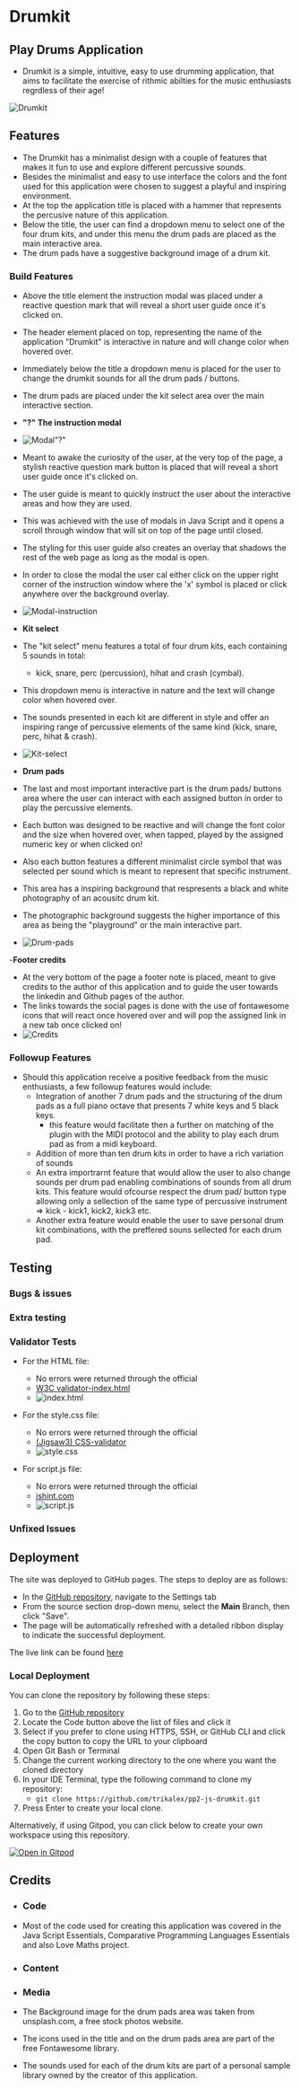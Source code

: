 # Drumkit 
## Play Drums Application
- Drumkit is a simple, intuitive, easy to use drumming application, 
that aims to facilitate the exercise of rithmic abilties for the music enthusiasts regrdless of their age! 

![Drumkit](assets/documentation/scaling/1440px%20drumkit.png)

## Features
- The Drumkit has a minimalist design with a couple of features that makes it fun to use and explore different percussive sounds. 
- Besides the minimalist and easy to use interface the colors and the font used for this application were chosen to suggest a playful and inspiring environment.
- At the top the application title is placed with a hammer that represents the percusive nature of this application.
- Below the title, the user can find a dropdown menu to select one of the four drum kits, and under this menu the drum pads are placed as the main interactive area. 
- The drum pads have a suggestive background image of a drum kit.

### Build Features
- Above the title element the instruction modal was placed under a reactive question mark that will reveal a short user guide once it's clicked on.  
- The header element placed on top, representing the name of the application "Drumkit" is interactive in nature and will change color when hovered over. 
- Immediately below the title a dropdown menu is placed for the user to change the drumkit sounds for all the drum pads / buttons.
- The drum pads are placed under the kit select area over the main interactive section.  

- __"?" The instruction modal__

- ![Modal"?"](assets/documentation/sections/modal-hover.png)
- Meant to awake the curiosity of the user, at the very top of the page, a stylish reactive question mark button is placed that will reveal a short user guide once it's clicked on.
- The user guide is meant to quickly instruct the user about the interactive areas and how they are used. 
- This was achieved with the use of modals in Java Script and it opens a scroll through window that will sit on top of the page until closed. 
- The styling for this user guide also creates an overlay that shadows the rest of the web page as long as the modal is open.
- In order to close the modal the user cal either click on the upper right corner of the instruction window where the 'x' symbol is placed or click anywhere over the background overlay.
- ![Modal-instruction](assets/documentation/sections/modal.png)

- __Kit select__
- The "kit select" menu features a total of four drum kits, each containing 5 sounds in total:
  - kick, snare, perc (percussion), hihat and crash (cymbal).
- This dropdown menu is interactive in nature and the text will change color when hovered over.
- The sounds presented in each kit are different in style and offer an inspiring range of percussive elements of the same kind (kick, snare, perc, hihat & crash).
- ![Kit-select](assets/documentation/sections/kit-select.png)

- __Drum pads__
- The last and most important interactive part is the drum pads/ buttons area where the user can interact with each assigned button in order to play the percussive elements.
- Each button was designed to be reactive and will change the font color and the size when hovered over, when tapped, played by the assigned numeric key or when clicked on!
- Also each button features a different minimalist circle symbol that was selected per sound which is meant to represent that specific instrument.
- This area has a inspiring background that respresents a black and white photography of an acousitc drum kit. 
- The photographic background suggests the higher importance of this area as being the "playground" or the main interactive part.
- ![Drum-pads](assets/documentation/sections/drum-pads.png)

-__Footer credits__
- At the very bottom of the page a footer note is placed, meant to give credits to the author of this application and to guide the user towards the linkedin and Github pages of the author.
- The links towards the social pages is done with the use of fontawesome icons that will react once hovered over and will pop the assigned link in a new tab once clicked on!
- ![Credits](assets/documentation/sections/credits.png)

### Followup Features
- Should this application receive a positive feedback from the music enthusiasts, a few followup features would include:
  - Integration of another 7 drum pads and the structuring of the drum pads as a full piano octave that presents 7 white keys and 5 black keys.
    - this feature would facilitate then a further on matching of the plugin with the MIDI protocol and the ability to play each drum pad as from a midi keyboard.
  - Addition of more than ten drum kits in order to have a rich variation of sounds
  - An extra importrarnt feature that would allow the user to also change sounds per drum pad enabling combinations of sounds from all drum kits. This feature would ofcourse respect the drum pad/ button type allowing only a sellection of the same type of percussive instrument => kick - kick1, kick2, kick3 etc.
  - Another extra feature would enable the user to save personal drum kit combinations, with the preffered souns sellected for each drum pad. 

## Testing 

### Bugs & issues

### Extra testing

### Validator Tests
- For the HTML file:
  - No errors were returned through the official
  - [W3C validator-index.html](https://validator.w3.org/nu/?doc=https%3A%2F%2Ftrikalex.github.io%2Fpp2-js-drumkit%2Findex.html)
  - ![index.html](assets/documentation/validator/html-valid.png)

- For the style.css file:
  - No errors were returned through the official
  - [(Jigsaw3) CSS-validator](https://jigsaw.w3.org/css-validator/validator?uri=https://trikalex.github.io/pp2-js-drumkit)
  - ![style.css](assets/documentation/validator/css-valid1.png)

- For script.js file:
  - No errors were returned through the official
  - [jshint.com](https://jshint.com/)
  - ![script.js](assets/documentation/validator/js-valid.png)

### Unfixed Issues

## Deployment

The site was deployed to GitHub pages. The steps to deploy are as follows: 
  - In the [GitHub repository](https://github.com/trikalex/pp2-js-drumkit), navigate to the Settings tab 
  - From the source section drop-down menu, select the **Main** Branch, then click "Save".
  - The page will be automatically refreshed with a detailed ribbon display to indicate the successful deployment.

The live link can be found [here](https://trikalex.github.io/pp2-js-drumkit/)

### Local Deployment

You can clone the repository by following these steps:

1. Go to the [GitHub repository](https://github.com/trikalex/pp2-js-drumkit) 
2. Locate the Code button above the list of files and click it 
3. Select if you prefer to clone using HTTPS, SSH, or GitHub CLI and click the copy button to copy the URL to your clipboard
4. Open Git Bash or Terminal
5. Change the current working directory to the one where you want the cloned directory
6. In your IDE Terminal, type the following command to clone my repository:
	- `git clone https://github.com/trikalex/pp2-js-drumkit.git`
7. Press Enter to create your local clone.

Alternatively, if using Gitpod, you can click below to create your own workspace using this repository.

[![Open in Gitpod](https://gitpod.io/button/open-in-gitpod.svg)](https://gitpod.io/#https://github.com/trikalex/pp2-js-drumkit)

## Credits 

- ### Code
- Most of the code used for creating this application was covered in the Java Script Essentials, Comparative Programming Languages Essentials and also Love Maths project.

- ### Content

- ### Media
- The Background image for the drum pads area was taken from unsplash.com, a free stock photos website.
- The icons used in the title and on the drum pads area are part of the free Fontawesome library. 
- The sounds used for each of the drum kits are part of a personal sample library owned by the creator of this application.  